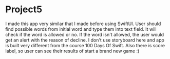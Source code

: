 # Project5
I made this app very similar that I made before using SwiftUI. User should find possible words from initial word and type them into text field. It will check if the word is allowed or no. If the word isn't allowed, the user would get an alert with the reason of decline. I don't use storyboard here and app is built very different from the course 100 Days Of Swift. Also there is score label, so user can see their results of start a brand new game :)
